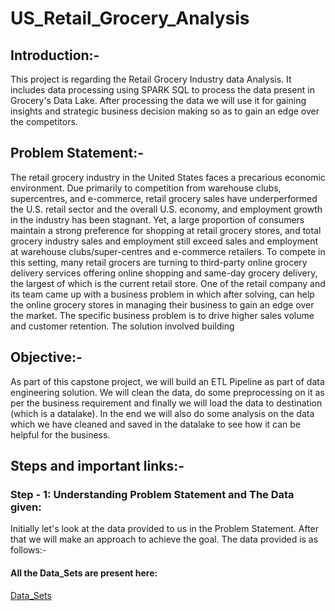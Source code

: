 # US_Retail_Grocery_Analysis
## Introduction:-
This project is regarding the Retail Grocery Industry  data Analysis. It includes data processing using SPARK SQL to process the data present in Grocery's Data Lake. After processing the data we will use it for gaining insights and strategic business decision making so as to gain an edge over the competitors.

## Problem Statement:-
The retail grocery industry in the United States faces a precarious economic environment. Due primarily to competition from warehouse clubs, supercentres, and e-commerce, retail grocery sales have underperformed the U.S. retail sector and the overall U.S. economy, and employment growth in the industry has been stagnant. Yet, a large proportion of consumers maintain a strong preference for shopping at retail grocery stores, and total grocery industry sales and employment still exceed sales and employment at warehouse clubs/super-centres and e-commerce retailers. To compete in this setting, many retail grocers are turning to third-party online grocery delivery services offering online shopping and same-day grocery delivery, the largest of which is the current retail store.
One of the retail company and its team came up with a business problem in which after solving, can help the online grocery stores in managing their business to gain an edge over the market. The specific business problem is to drive higher sales volume and customer retention. The solution involved building

## Objective:-
As part of this capstone project, we will build an ETL Pipeline as part of data engineering solution. We will clean the data, do some preprocessing on it as per the business requirement and finally we will load the data to destination (which is a datalake). In the end we will also do some analysis on the data which we have cleaned and saved in the datalake to see how it can be helpful for the business.

## Steps and important links:-
### Step - 1: Understanding Problem Statement and The Data given:
Initially let's look at the data provided to us in the Problem Statement. After that we will make an approach to achieve the goal. The data provided is as follows:-
#### All the Data_Sets are present here:
   [Data_Sets](https://github.com/AnkushSharma97/US_Retail_Grocery_Analysis/tree/main/Project/Data_sets)
